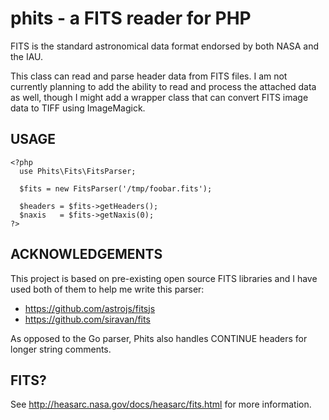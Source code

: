 phits - a FITS reader for PHP
=============================

FITS is the standard astronomical data format endorsed by both NASA and the IAU.

This class can read and parse header data from FITS files. I am not currently
planning to add the ability to read and process the attached data as well,
though I might add a wrapper class that can convert FITS image data to TIFF
using ImageMagick.


USAGE
-----
```
<?php
  use Phits\Fits\FitsParser;

  $fits = new FitsParser('/tmp/foobar.fits');

  $headers = $fits->getHeaders();
  $naxis   = $fits->getNaxis(0);
?>
```

ACKNOWLEDGEMENTS
----------------
This project is based on pre-existing open source FITS libraries and I have
used both of them to help me write this parser:

* https://github.com/astrojs/fitsjs
* https://github.com/siravan/fits

As opposed to the Go parser, Phits also handles CONTINUE headers for longer
string comments.

FITS?
-----
See http://heasarc.nasa.gov/docs/heasarc/fits.html for more information.
